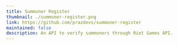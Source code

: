 ```yaml
---
title: Summoner Register
thumbnail: ./summoner-register.png
link: https://github.com/prazdevs/summoner-register
maintained: false
description: An API to verify summoners through Riot Games API.
---
```

